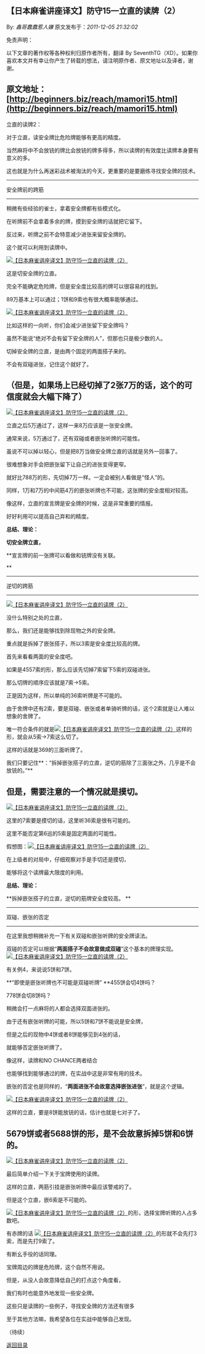 ## 【日本麻雀讲座译文】防守15—立直的读牌（2）

By: *鑫哥蠢蠢惹人嫌* 原文发布于：*2011-12-05 21:32:02*

免责声明：

以下文章的著作权等各种权利归原作者所有，翻译 By
SeventhTG（XD）。如果你喜欢本文并有幸让你产生了转载的想法，请注明原作者、原文地址以及译者，谢谢。

原文地址：[http://beginners.biz/reach/mamori15.html](http://beginners.biz/reach/mamori15.html)
------------------------------------------------------------------------------------
立直的读牌2：

 

对于立直，读安全牌比危险牌能够有更高的精度。

当然麻将中不会放铳的牌比会放铳的牌多得多，所以读牌的有效度比读牌本身要有意义的多。

 

这也就是为什么再迷彩战术被淘汰的今天，更重要的是要磨练寻找安全牌的技术。

------------------------------------------------------------------------------------

 安全牌前的跨筋

------------------------------------------------------------------------------------

稍微有些经验的雀士，拿着安全牌都有些模式化。

在听牌前不会拿着多余的牌，摸到安全牌的话就把它留下。

反过来，听牌之前不会特意减少进张来留安全牌的。

 

这个就可以利用到读牌中。

[![【日本麻雀讲座译文】防守15&mdash;立直的读牌（2）](http://s7.sinaimg.cn/middle/7f78b76fxb239432bf286&amp;690)](http://photo.blog.sina.com.cn/showpic.html#blogid=7f78b76f0100zybf&url=http://s7.sinaimg.cn/orignal/7f78b76fxb239432bf286)

这是切安全牌的立直。

完全不能确定危险牌，但是安全度比较高的牌可以很容易的找到。

89万基本上可以通过；1饼和9索也有很大概率能够通过。

 

[![【日本麻雀讲座译文】防守15&mdash;立直的读牌（2）](http://s15.sinaimg.cn/middle/7f78b76ftb3586ecf083e&amp;690)](http://photo.blog.sina.com.cn/showpic.html#blogid=7f78b76f0100zybf&url=http://s15.sinaimg.cn/orignal/7f78b76ftb3586ecf083e)

比如这样的一向听，你们会减少进张留下安全牌吗？

虽然不能说“绝对不会有留下安全牌的人”，但那也只是极少数的人。

 

切掉安全牌的立直，是由两个固定的两面搭子来的。

不会有双碰进张，记住这个就好了。

（但是，如果场上已经切掉了2张7万的话，这个的可信度就会大幅下降了）
------------------------------------------------------------------------------------

[![【日本麻雀讲座译文】防守15&mdash;立直的读牌（2）](http://s8.sinaimg.cn/middle/7f78b76ft7855a4d0a877&amp;690)](http://photo.blog.sina.com.cn/showpic.html#blogid=7f78b76f0100zybf&url=http://s8.sinaimg.cn/orignal/7f78b76ft7855a4d0a877)

立直之后5万通过了，这样一来8万应该是一张安全牌。

通常来说，5万通过了，还有双碰或者嵌张听牌的可能性。

虽说不可以掉以轻心，但是把8万当做安全牌立直的话就是另外一回事了。

很难想象对手会把嵌张留下让自己的进张变得更窄。

就好比788万的形，先切掉7万一样。一定会被别人看做是“怪人”的。

同样，1万和7万的中间筋4万的嵌张听牌也不可能，这张牌的安全度相对较高。

 

像这样，立直的宣言牌是安全牌的时候，这是非常重要的情报。

好好利用可以提高自己弃和的精度。

 

**总结、理论：**

**切安全牌立直，**

**宣言牌的前一张牌可以看做和铳牌没有关联。

**

------------------------------------------------------------------------------------

逆切的跨筋

------------------------------------------------------------------------------------

[![【日本麻雀讲座译文】防守15&mdash;立直的读牌（2）](http://s6.sinaimg.cn/middle/7f78b76ftb35894f5c455&amp;690)](http://photo.blog.sina.com.cn/showpic.html#blogid=7f78b76f0100zybf&url=http://s6.sinaimg.cn/orignal/7f78b76ftb35894f5c455)

没什么特别之处的立直，

那么，我们还是能够找到除现物之外的安全牌。

重点就是拆掉了嵌张搭子，所以3索是安全度比较高的牌。

 

首先来看看两面的安全度吧。

如果是4557索的形，那么应该先切掉7索留下5索的双碰进张。

那么切牌的顺序应该就是7索→5索。

正是因为这样，所以单纯的36索听牌是不可能的。

 

由于舍牌中还有2索，要是双碰、嵌张或者单骑听牌的话，这个2索就是让人难以想象的舍牌了。

唯一符合条件的就是[![【日本麻雀讲座译文】防守15&mdash;立直的读牌（2）](http://s13.sinaimg.cn/middle/7f78b76ftb358ac7f319c&amp;690)](http://photo.blog.sina.com.cn/showpic.html#blogid=7f78b76f0100zybf&url=http://s13.sinaimg.cn/orignal/7f78b76ftb358ac7f319c)这样的形，就会从5索→7索这么切了。

这样的话就是369的三面听牌了。

 

我们只要记住**：“拆掉嵌张搭子的立直，逆切的筋除了三面张之外，几乎是不会放铳的。”**

但是，需要注意的一个情况就是摸切。
------------------------------------------------------------------------------------
[![【日本麻雀讲座译文】防守15&mdash;立直的读牌（2）](http://s1.sinaimg.cn/middle/7f78b76ftb358b8b10500&amp;690)](http://photo.blog.sina.com.cn/showpic.html#blogid=7f78b76f0100zybf&url=http://s1.sinaimg.cn/orignal/7f78b76ftb358b8b10500)

这里的7索要是摸切的话，这里听36索是很有可能的。

这里不能否定第6巡的5索是固定两面的可能性。

假想图：[![【日本麻雀讲座译文】防守15&mdash;立直的读牌（2）](http://s5.sinaimg.cn/middle/7f78b76ftb358dcac73d4&amp;690)](http://photo.blog.sina.com.cn/showpic.html#blogid=7f78b76f0100zybf&url=http://s5.sinaimg.cn/orignal/7f78b76ftb358dcac73d4)

在上级者的对局中，仔细观察对手是手切还是摸切，

能够将这个读牌最大限度的利用。

 

**总结、理论：**

**拆掉嵌张搭子的立直，逆切的筋牌安全度较高。
**

------------------------------------------------------------------------------------

双碰、嵌张的否定

------------------------------------------------------------------------------------

在这里我想稍微补充一下有关双碰和嵌张听牌的安全牌读法。

 

双碰的否定可以根据“**两面搭子不会故意做成双碰**”这个基本的牌理实现。
[![【日本麻雀讲座译文】防守15&mdash;立直的读牌（2）](http://s14.sinaimg.cn/middle/7f78b76ftb358f4272edd&amp;690)](http://photo.blog.sina.com.cn/showpic.html#blogid=7f78b76f0100zybf&url=http://s14.sinaimg.cn/orignal/7f78b76ftb358f4272edd)

有关例4，来说说5饼和7饼。

**“即使是嵌张听牌也不可能是双碰听牌”
**455饼会切4饼吗？

778饼会切8饼吗？

稍微会打一点麻将的人都会选择双面进张的。

 

由于还有嵌张听牌的可能，所以5饼和7饼不能说是安全牌，

但是之后的现物中4饼或者8饼能够见到4张的话，

就能够否定嵌张听牌了。

 

像这样，读牌和NO CHANCE两者结合

也能够找到能够通过的牌，在实战中这是非常有用的技术。

 

嵌张的否定也是同样的，“**两面进张不会故意选择嵌张进张**”，就是这个逻辑。

[![【日本麻雀讲座译文】防守15&mdash;立直的读牌（2）](http://s9.sinaimg.cn/middle/7f78b76ft7855b56a45f8&amp;690)](http://photo.blog.sina.com.cn/showpic.html#blogid=7f78b76f0100zybf&url=http://s9.sinaimg.cn/orignal/7f78b76ft7855b56a45f8)

这样的立直，要是8饼能放铳的话，估计也就是七对子了。

5679饼或者5688饼的形，是不会故意拆掉5饼和6饼的。
------------------------------------------------------------------------------------

[![【日本麻雀讲座译文】防守15&mdash;立直的读牌（2）](http://s1.sinaimg.cn/middle/7f78b76ftb3591cb56f20&amp;690)](http://photo.blog.sina.com.cn/showpic.html#blogid=7f78b76f0100zybf&url=http://s1.sinaimg.cn/orignal/7f78b76ftb3591cb56f20)

最后简单介绍一下关于宝牌使用的读牌。

这样的立直，两筋引挂是嵌张听牌中最应该警戒的了。

但是这个立直，嵌6索是不可能的。

[![【日本麻雀讲座译文】防守15&mdash;立直的读牌（2）](http://s1.sinaimg.cn/middle/7f78b76ftb3592919d490&amp;690)](http://photo.blog.sina.com.cn/showpic.html#blogid=7f78b76f0100zybf&url=http://s1.sinaimg.cn/orignal/7f78b76ftb3592919d490)的形，选择宝牌听牌的人占多数吧。

有赤牌的话
[![【日本麻雀讲座译文】防守15&mdash;立直的读牌（2）](http://s8.sinaimg.cn/middle/7f78b76ftb3593e77de87&amp;690)](http://photo.blog.sina.com.cn/showpic.html#blogid=7f78b76f0100zybf&url=http://s8.sinaimg.cn/orignal/7f78b76ftb3593e77de87)的形就不会先打3索，而是先打9索了。

有断幺手役的话同理。

 

宝牌周边的牌是危险牌，这个自然不用说。

但是，从没人会故意降低自己的打点这个角度看，

我们有时也能意外地发现一些安全牌。

 

这些只是读牌的一些例子，寻找安全牌的方法还有很多

至于其他方法嘛，我希望各位在实战中能够自己发现。

 

 

（待续）

[返回目录](index.html)
